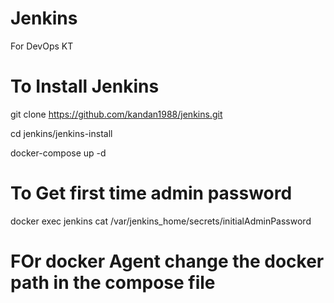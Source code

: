 # Jenkins

For DevOps KT


# To Install Jenkins 

git clone https://github.com/kandan1988/jenkins.git

cd jenkins/jenkins-install

docker-compose up -d


# To Get first time admin password

docker exec jenkins cat /var/jenkins_home/secrets/initialAdminPassword


# FOr docker Agent change the docker path in the compose file
